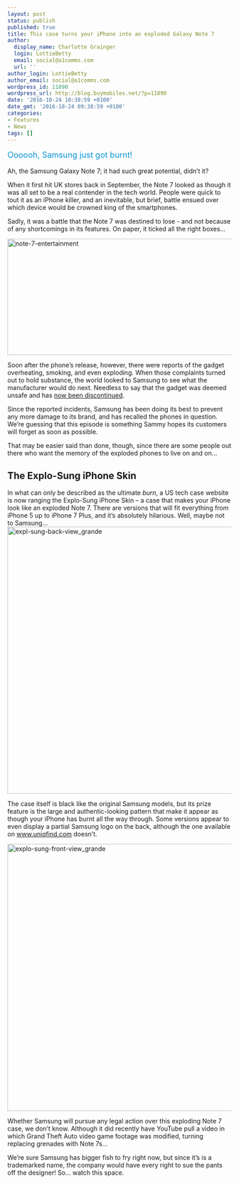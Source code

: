 ```yaml
---
layout: post
status: publish
published: true
title: This case turns your iPhone into an exploded Galaxy Note 7
author:
  display_name: Charlotte Grainger
  login: LottieBetty
  email: social@a1comms.com
  url: ''
author_login: LottieBetty
author_email: social@a1comms.com
wordpress_id: 11890
wordpress_url: http://blog.buymobiles.net/?p=11890
date: '2016-10-24 10:38:59 +0100'
date_gmt: '2016-10-24 09:38:59 +0100'
categories:
- Features
- News
tags: []
---
```

<p><span class="postStandFirst" style="color: #0896d5; line-height: 26px; font-size: 18px;">Oooooh, Samsung just got burnt!</span></p>
<p>Ah, the Samsung Galaxy Note 7; it had such great potential, didn&rsquo;t it?</p>
<p>When it first hit UK stores back in September, the Note 7 looked as though it was all set to be a real contender in the tech world. People were quick to tout it as an iPhone killer, and an inevitable, but brief, battle ensued over which device would be crowned king of the smartphones.</p>
<p>Sadly, it was a battle that the Note 7 was destined to lose - and not because of any shortcomings in its features. On paper, it ticked all the right boxes&hellip;</p>
<p><img class="aligncenter wp-image-11132" src="https://a1comms-blog-buymobiles.storage.googleapis.com/2016/08/note-7-entertainment.jpg" alt="note-7-entertainment" width="600" height="261" /></p>
<p>Soon after the phone&rsquo;s release, however, there were reports of the gadget overheating, smoking, and even exploding. When those complaints turned out to hold substance, the world looked to Samsung to see what the manufacturer would do next. Needless to say that the gadget was deemed unsafe and has <a href="http://blog.buymobiles.net/news/samsung-galaxy-note-7-sales-postponed">now been discontinued</a>.</p>
<p>Since the reported incidents, Samsung has been doing its best to prevent any more damage to its brand, and has recalled the phones in question. We&rsquo;re guessing that this episode is something Sammy hopes its customers will forget as soon as possible.</p>
<p>That may be easier said than done, though, since there are some people out there who want the memory of the exploded phones to live on and on&hellip;</p>
<h2>The Explo-Sung iPhone Skin</h2>
<p>In what can only be described as the ultimate <em>burn</em>, a US tech case website is now ranging the Explo-Sung iPhone Skin &ndash; a case that makes your iPhone look like an exploded Note 7. There are versions that will fit everything from iPhone 5 up to iPhone 7 Plus, and it&rsquo;s absolutely hilarious. Well, maybe not to Samsung&hellip;<br />
<img class="aligncenter size-full wp-image-11892" src="https://a1comms-blog-buymobiles.storage.googleapis.com/2016/10/Expl-Sung-Back-View_grande.jpg" alt="expl-sung-back-view_grande" width="600" height="600" /></p>
<p>The case itself is black like the original Samsung models, but its prize feature is the large and authentic-looking pattern that make it appear as though your iPhone has burnt all the way through. Some versions appear to even display a partial Samsung logo on the back, although the one available on <a href="https://www.uniqfind.com/collections/all/products/explo-sung-iphone-skin?variant=30234184396" target="_blank">www.uniqfind.com</a> doesn&rsquo;t.</p>
<p><img class="aligncenter size-full wp-image-11893" src="https://a1comms-blog-buymobiles.storage.googleapis.com/2016/10/Explo-Sung-Front-View_grande.jpg" alt="explo-sung-front-view_grande" width="600" height="600" /></p>
<p>Whether Samsung will pursue any legal action over this exploding Note 7 case, we don&rsquo;t know. Although it did recently have YouTube pull a video in which Grand Theft Auto video game footage was modified, turning replacing grenades with Note 7s&hellip;</p>
<p>We&rsquo;re sure Samsung has bigger fish to fry right now, but since it&rsquo;s is a trademarked name, the company would have every right to sue the pants off the designer! So&hellip; watch this space.</p>
